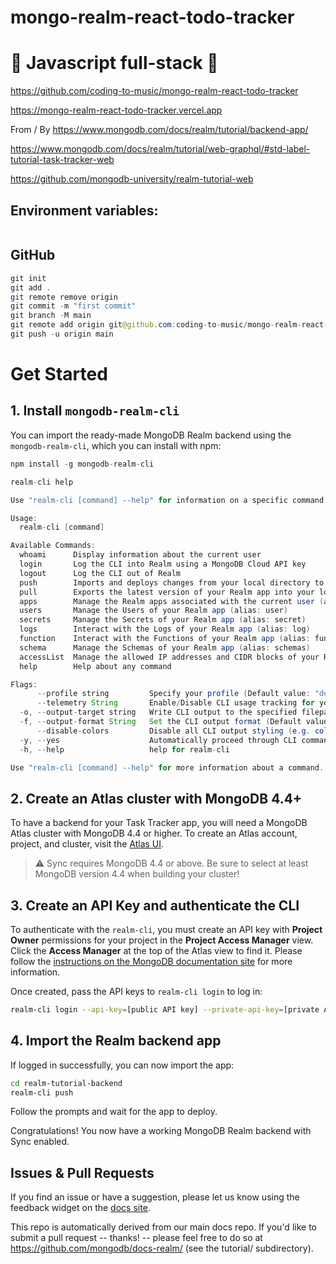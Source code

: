 # mongo-realm-react-todo-tracker

# 🚀 Javascript full-stack 🚀

https://github.com/coding-to-music/mongo-realm-react-todo-tracker

https://mongo-realm-react-todo-tracker.vercel.app

From / By https://www.mongodb.com/docs/realm/tutorial/backend-app/

https://www.mongodb.com/docs/realm/tutorial/web-graphql/#std-label-tutorial-task-tracker-web

https://github.com/mongodb-university/realm-tutorial-web

## Environment variables:

```java

```

## GitHub

```java
git init
git add .
git remote remove origin
git commit -m "first commit"
git branch -M main
git remote add origin git@github.com:coding-to-music/mongo-realm-react-todo-tracker.git
git push -u origin main
```

# Get Started

## 1. Install `mongodb-realm-cli`

You can import the ready-made MongoDB Realm backend using the
`mongodb-realm-cli`, which you can install with npm:

```java
npm install -g mongodb-realm-cli
```

```java
realm-cli help
```

```java
Use "realm-cli [command] --help" for information on a specific command

Usage:
  realm-cli [command]

Available Commands:
  whoami      Display information about the current user
  login       Log the CLI into Realm using a MongoDB Cloud API key
  logout      Log the CLI out of Realm
  push        Imports and deploys changes from your local directory to your Realm app (alias: import)
  pull        Exports the latest version of your Realm app into your local directory (alias: export)
  apps        Manage the Realm apps associated with the current user (alias: app)
  users       Manage the Users of your Realm app (alias: user)
  secrets     Manage the Secrets of your Realm app (alias: secret)
  logs        Interact with the Logs of your Realm app (alias: log)
  function    Interact with the Functions of your Realm app (alias: functions)
  schema      Manage the Schemas of your Realm app (alias: schemas)
  accessList  Manage the allowed IP addresses and CIDR blocks of your Realm app (aliases: accesslist, access-list)
  help        Help about any command

Flags:
      --profile string         Specify your profile (Default value: "default") (default "default")
      --telemetry String       Enable/Disable CLI usage tracking for your current profile (Default value: "on"; Allowed values: "on", "off")
  -o, --output-target string   Write CLI output to the specified filepath
  -f, --output-format String   Set the CLI output format (Default value: <blank>; Allowed values: <blank>, "json")
      --disable-colors         Disable all CLI output styling (e.g. colors, font styles, etc.)
  -y, --yes                    Automatically proceed through CLI commands by agreeing to any required user prompts
  -h, --help                   help for realm-cli

Use "realm-cli [command] --help" for more information about a command.
```

## 2. Create an Atlas cluster with MongoDB 4.4+

To have a backend for your Task Tracker app, you will need a MongoDB Atlas
cluster with MongoDB 4.4 or higher. To create an Atlas account, project, and cluster, visit the [Atlas
UI](https://cloud.mongodb.com/?tck=docs_realm).

> ⚠️ Sync requires MongoDB 4.4 or above. Be sure to select at least MongoDB
> version 4.4 when building your cluster!

## 3. Create an API Key and authenticate the CLI

To authenticate with the `realm-cli`, you must create an API key with **Project
Owner** permissions for your project in the **Project Access Manager** view.
Click the **Access Manager** at the top of the Atlas view to find it. Please
follow the [instructions on the MongoDB documentation
site](https://www.mongodb.com/docs/realm/deploy/realm-cli-reference/#authenticate-a-cli-user)
for more information.

Once created, pass the API keys to `realm-cli login` to log in:

```bash
realm-cli login --api-key=[public API key] --private-api-key=[private API key]
```

## 4. Import the Realm backend app

If logged in successfully, you can now import the app:

```bash
cd realm-tutorial-backend
realm-cli push
```

Follow the prompts and wait for the app to deploy.

Congratulations! You now have a working MongoDB Realm backend with Sync enabled.

## Issues & Pull Requests

If you find an issue or have a suggestion, please let us know using the feedback
widget on the [docs site](http://www.mongodb.com/docs/realm/tutorial).

This repo is automatically derived from our main docs repo. If you'd like to
submit a pull request -- thanks! -- please feel free to do so at
https://github.com/mongodb/docs-realm/ (see the tutorial/ subdirectory).

